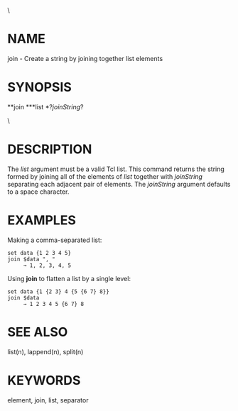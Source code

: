 \

# NAME

join - Create a string by joining together list elements

# SYNOPSIS

**join ***list *?*joinString*?

\

# DESCRIPTION

The *list* argument must be a valid Tcl list. This command returns the
string formed by joining all of the elements of *list* together with
*joinString* separating each adjacent pair of elements. The *joinString*
argument defaults to a space character.

# EXAMPLES

Making a comma-separated list:

    set data {1 2 3 4 5}
    join $data ", "
         → 1, 2, 3, 4, 5

Using **join** to flatten a list by a single level:

    set data {1 {2 3} 4 {5 {6 7} 8}}
    join $data
         → 1 2 3 4 5 {6 7} 8

# SEE ALSO

list(n), lappend(n), split(n)

# KEYWORDS

element, join, list, separator
